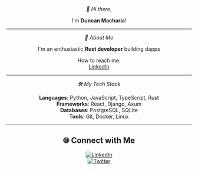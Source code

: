 <div align="center">

 *👋 Hi there*,  
 
I'm **Duncan Macharia**!

---
 *🚀 About Me*
 
I'm an enthusiastic **Rust developer** building dapps

How to reach me:  
[LinkedIn](https://www.linkedin.com/in/trade-hub-b9b7a4218/)

---

 *🛠️ My Tech Stack*
 
**Languages**: Python, JavaScript, TypeScript, Rust  
**Frameworks**: React, Django, Axum  
**Databases**: PostgreSQL, SQLite  
**Tools**: Git, Docker, Linux  


---

## 🌐 Connect with Me  
[![LinkedIn](https://img.shields.io/badge/LinkedIn-0A66C2?style=for-the-badge&logo=linkedin&logoColor=white)](https://www.linkedin.com/in/trade-hub-b9b7a4218/)  
[![Twitter](https://img.shields.io/badge/Twitter-1DA1F2?style=for-the-badge&logo=twitter&logoColor=white)](https://twitter.com/Machaa_bugs)

</div>

